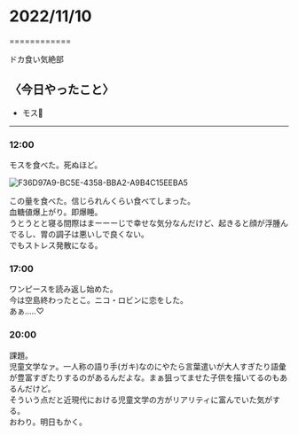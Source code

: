 # 2022/11/10
============

ドカ食い気絶部

## 〈今日やったこと〉  
* モス🍔

---

### 12:00  
モスを食べた。死ぬほど。  

![F36D97A9-BC5E-4358-BBA2-A9B4C15EEBA5](https://user-images.githubusercontent.com/7425329/201159948-e120a630-3ad0-4bdb-be45-d5279534e913.jpeg)

この量を食べた。信じられんくらい食べてしまった。  
血糖値爆上がり。即爆睡。  
うとうとと寝る間際はまーーーじで幸せな気分なんだけど、起きると顔が浮腫んでるし、胃の調子は悪いしで良くない。  
でもストレス発散になる。  

### 17:00  
ワンピースを読み返し始めた。  
今は空島終わったとこ。ニコ・ロビンに恋をした。  
あぁ.....♡  

### 20:00  
課題。  
児童文学なァ。一人称の語り手(ガキ)なのにやたら言葉遣いが大人すぎたり語彙が豊富すぎたりするのがあるんだよな。まぁ狙ってませた子供を描いてるのもあるんだけど。  
そういう点だと近現代における児童文学の方がリアリティに富んでいた気がする。  
おわり。明日もかく。
